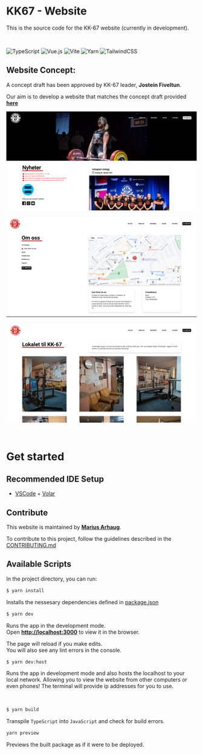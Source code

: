 # KK67 - Website

This is the source code for the KK-67 website (currently in development).

<br >

![TypeScript](https://img.shields.io/badge/typescript-%23007ACC.svg?style=for-the-badge&logo=typescript&logoColor=white)
![Vue.js](https://img.shields.io/badge/vuejs-%2335495e.svg?style=for-the-badge&logo=vuedotjs&logoColor=%234FC08D)
![Vite](https://img.shields.io/badge/Vite-B73BFE?style=for-the-badge&logo=vite&logoColor=FFD62E)
![Yarn](https://img.shields.io/badge/yarn-%232C8EBB.svg?style=for-the-badge&logo=yarn&logoColor=white)
![TailwindCSS](https://img.shields.io/badge/Tailwind_CSS-38B2AC?style=for-the-badge&logo=tailwind-css&logoColor=white)

## Website Concept:

A concept draft has been approved by KK-67 leader, **Jostein Fiveltun**.

Our aim is to develop a website that matches the concept draft provided [**here**](./design/)

![front.png](assets/front.png)

![location.png](assets/location.png)

![photos.png](assets/photos.png)

<br >

# Get started

## Recommended IDE Setup

- [VSCode](https://code.visualstudio.com/) + [Volar](https://marketplace.visualstudio.com/items?itemName=johnsoncodehk.volar)

## Contribute

This website is maintained by [**Marius Arhaug**](https://www.github.com/MariusArhaug).

To contribute to this project, follow the guidelines described in the [CONTRIBUTING.md](./CONTRIBUTING.md)

## Available Scripts

In the project directory, you can run:

```sh
$ yarn install
```

Installs the nessesary dependencies defined in [package.json](package.json)

```sh
$ yarn dev
```

Runs the app in the development mode.\
Open [**http://localhost:3000**](http://localhost:3000) to view it in the browser.

The page will reload if you make edits.\
You will also see any lint errors in the console.

```sh
$ yarn dev:host
```

Runs the app in development mode and also hosts the localhost to your local network. Allowing you to view the website from other computers or even phones! The terminal will provide ip addresses for you to use.

<br >

```sh
$ yarn build
```

Transpile `TypeScript` into `JavaScript` and check for build errors.

```sh
yarn preview
```

Previews the built package as if it were to be deployed.

